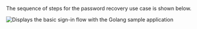 The sequence of steps for the password recovery use case is shown below.

<div class="common-image-format">

![Displays the basic sign-in flow with the Golang sample application](/img/oie-embedded-sdk/oie-embedded-sdk-go-use-case-pwd-recovery.png)

</div>
